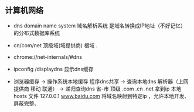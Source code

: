 ## 计算机网络
- dns domain name system 域名解析系统 
   是域名转换成IP地址（不好记忆）的分布式数据库系统
- cn/com/net 顶级域(域提供商) 根域 .
- chrome://net-internals/#dns
- ipconfig /displaydns 显示dns缓存

- 浏览器缓存 -> 操作系统本地缓存 程序dns共享
  -> 查询本地dns 解析器（上网提供商 移动 联通） -> 
  递归查询dns 省-市
  顶级 .com .cn .net 拿到ip
  本地hosts 文件 127.0.0.1 www.baidu.com
  将域名映射到特定ip ，允许本地开发、屏蔽完整、